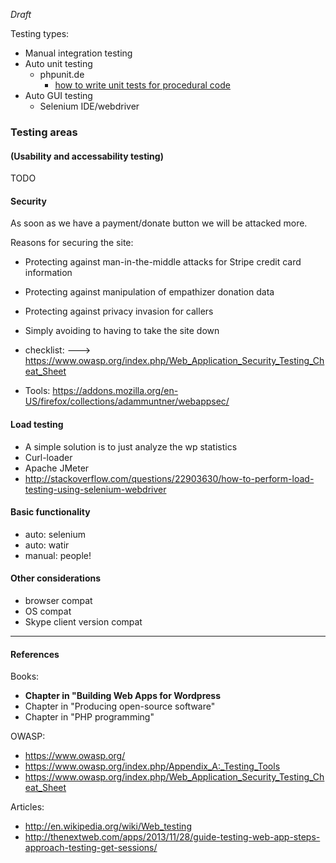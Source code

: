 *Draft*


Testing types:
* Manual integration testing
* Auto unit testing
  * phpunit.de
    * [how to write unit tests for procedural code](http://stackoverflow.com/questions/899390/how-do-i-write-unit-tests-in-php-with-a-procedural-codebase)
* Auto GUI testing
  * Selenium IDE/webdriver


### Testing areas


#### (Usability and accessability testing)

TODO


#### Security

As soon as we have a payment/donate button we will be attacked more.

Reasons for securing the site:
* Protecting against man-in-the-middle attacks for Stripe credit card information
* Protecting against manipulation of empathizer donation data
* Protecting against privacy invasion for callers
* Simply avoiding to having to take the site down

* checklist: ---> https://www.owasp.org/index.php/Web_Application_Security_Testing_Cheat_Sheet
* Tools: https://addons.mozilla.org/en-US/firefox/collections/adammuntner/webappsec/


#### Load testing
* A simple solution is to just analyze the wp statistics
* Curl-loader
* Apache JMeter
* http://stackoverflow.com/questions/22903630/how-to-perform-load-testing-using-selenium-webdriver


#### Basic functionality
* auto: selenium
* auto: watir
* manual: people!


#### Other considerations
* browser compat
* OS compat
* Skype client version compat

***

#### References

Books:
* **Chapter in "Building Web Apps for Wordpress**
* Chapter in "Producing open-source software"
* Chapter in "PHP programming"

OWASP:
* https://www.owasp.org/
* https://www.owasp.org/index.php/Appendix_A:_Testing_Tools
* https://www.owasp.org/index.php/Web_Application_Security_Testing_Cheat_Sheet

Articles:
* http://en.wikipedia.org/wiki/Web_testing
* http://thenextweb.com/apps/2013/11/28/guide-testing-web-app-steps-approach-testing-get-sessions/

